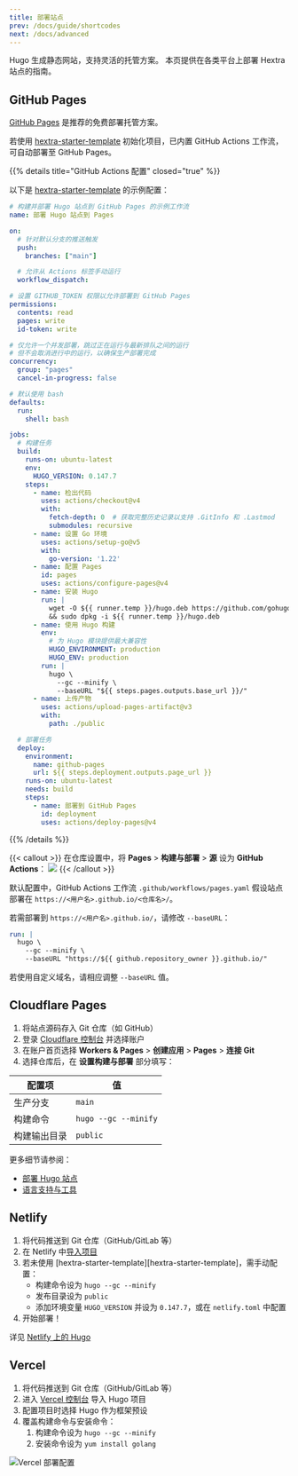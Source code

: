 ```yaml
---
title: 部署站点
prev: /docs/guide/shortcodes
next: /docs/advanced
---
```


Hugo 生成静态网站，支持灵活的托管方案。
本页提供在各类平台上部署 Hextra 站点的指南。

<!--more-->


## GitHub Pages

[GitHub Pages](https://docs.github.com/pages) 是推荐的免费部署托管方案。

若使用 [hextra-starter-template](https://github.com/imfing/hextra-starter-template) 初始化项目，已内置 GitHub Actions 工作流，可自动部署至 GitHub Pages。

{{% details title="GitHub Actions 配置" closed="true" %}}

以下是 [hextra-starter-template](https://github.com/imfing/hextra-starter-template) 的示例配置：

```yaml {filename=".github/workflows/pages.yaml"}
# 构建并部署 Hugo 站点到 GitHub Pages 的示例工作流
name: 部署 Hugo 站点到 Pages

on:
  # 针对默认分支的推送触发
  push:
    branches: ["main"]

  # 允许从 Actions 标签手动运行
  workflow_dispatch:

# 设置 GITHUB_TOKEN 权限以允许部署到 GitHub Pages
permissions:
  contents: read
  pages: write
  id-token: write

# 仅允许一个并发部署，跳过正在运行与最新排队之间的运行
# 但不会取消进行中的运行，以确保生产部署完成
concurrency:
  group: "pages"
  cancel-in-progress: false

# 默认使用 bash
defaults:
  run:
    shell: bash

jobs:
  # 构建任务
  build:
    runs-on: ubuntu-latest
    env:
      HUGO_VERSION: 0.147.7
    steps:
      - name: 检出代码
        uses: actions/checkout@v4
        with:
          fetch-depth: 0  # 获取完整历史记录以支持 .GitInfo 和 .Lastmod
          submodules: recursive
      - name: 设置 Go 环境
        uses: actions/setup-go@v5
        with:
          go-version: '1.22'
      - name: 配置 Pages
        id: pages
        uses: actions/configure-pages@v4
      - name: 安装 Hugo
        run: |
          wget -O ${{ runner.temp }}/hugo.deb https://github.com/gohugoio/hugo/releases/download/v${HUGO_VERSION}/hugo_extended_${HUGO_VERSION}_linux-amd64.deb \
          && sudo dpkg -i ${{ runner.temp }}/hugo.deb
      - name: 使用 Hugo 构建
        env:
          # 为 Hugo 模块提供最大兼容性
          HUGO_ENVIRONMENT: production
          HUGO_ENV: production
        run: |
          hugo \
            --gc --minify \
            --baseURL "${{ steps.pages.outputs.base_url }}/"
      - name: 上传产物
        uses: actions/upload-pages-artifact@v3
        with:
          path: ./public

  # 部署任务
  deploy:
    environment:
      name: github-pages
      url: ${{ steps.deployment.outputs.page_url }}
    runs-on: ubuntu-latest
    needs: build
    steps:
      - name: 部署到 GitHub Pages
        id: deployment
        uses: actions/deploy-pages@v4
```

{{% /details %}}


{{< callout >}}
  在仓库设置中，将 **Pages** > **构建与部署** > **源** 设为 **GitHub Actions**：
  ![](https://user-images.githubusercontent.com/5097752/266784808-99676430-884e-42ab-b901-f6534a0d6eee.png)
{{< /callout >}}

默认配置中，GitHub Actions 工作流 `.github/workflows/pages.yaml` 假设站点部署在 `https://<用户名>.github.io/<仓库名>/`。

若需部署到 `https://<用户名>.github.io/`，请修改 `--baseURL`：

```yaml {filename=".github/workflows/pages.yaml",linenos=table,linenostart=54,hl_lines=[4]}
run: |
  hugo \
    --gc --minify \
    --baseURL "https://${{ github.repository_owner }}.github.io/"
```

若使用自定义域名，请相应调整 `--baseURL` 值。


## Cloudflare Pages

1. 将站点源码存入 Git 仓库（如 GitHub）
2. 登录 [Cloudflare 控制台](https://dash.cloudflare.com/) 并选择账户
3. 在账户首页选择 **Workers & Pages** > **创建应用** > **Pages** > **连接 Git**
4. 选择仓库后，在 **设置构建与部署** 部分填写：

| 配置项           | 值                   |
| ---------------- | -------------------- |
| 生产分支         | `main`               |
| 构建命令         | `hugo --gc --minify` |
| 构建输出目录     | `public`             |

更多细节请参阅：
- [部署 Hugo 站点](https://developers.cloudflare.com/pages/framework-guides/deploy-a-hugo-site/#deploy-with-cloudflare-pages)
- [语言支持与工具](https://developers.cloudflare.com/pages/platform/language-support-and-tools/)


## Netlify

1. 将代码推送到 Git 仓库（GitHub/GitLab 等）
2. 在 Netlify 中[导入项目](https://app.netlify.com/start)
3. 若未使用 [hextra-starter-template][hextra-starter-template]，需手动配置：
   - 构建命令设为 `hugo --gc --minify`
   - 发布目录设为 `public`
   - 添加环境变量 `HUGO_VERSION` 并设为 `0.147.7`，或在 `netlify.toml` 中配置
4. 开始部署！

详见 [Netlify 上的 Hugo](https://docs.netlify.com/integrations/frameworks/hugo/)


## Vercel

1. 将代码推送到 Git 仓库（GitHub/GitLab 等）
2. 进入 [Vercel 控制台](https://vercel.com/dashboard) 导入 Hugo 项目
3. 配置项目时选择 Hugo 作为框架预设
4. 覆盖构建命令与安装命令：
   1. 构建命令设为 `hugo --gc --minify`
   2. 安装命令设为 `yum install golang`

![Vercel 部署配置](https://github.com/imfing/hextra/assets/5097752/887d949b-8d05-413f-a2b4-7ab92192d0b3)